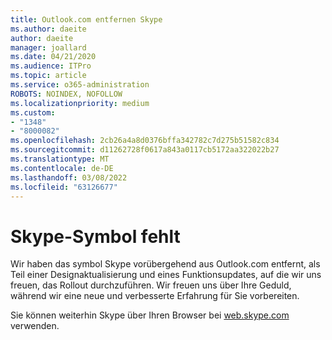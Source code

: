 ```yaml
---
title: Outlook.com entfernen Skype
ms.author: daeite
author: daeite
manager: joallard
ms.date: 04/21/2020
ms.audience: ITPro
ms.topic: article
ms.service: o365-administration
ROBOTS: NOINDEX, NOFOLLOW
ms.localizationpriority: medium
ms.custom:
- "1348"
- "8000082"
ms.openlocfilehash: 2cb26a4a8d0376bffa342782c7d275b51582c834
ms.sourcegitcommit: d11262728f0617a843a0117cb5172aa322022b27
ms.translationtype: MT
ms.contentlocale: de-DE
ms.lasthandoff: 03/08/2022
ms.locfileid: "63126677"
---
```

# <a name="skype-icon-missing"></a>Skype-Symbol fehlt

Wir haben das symbol Skype vorübergehend aus Outlook.com entfernt, als Teil einer Designaktualisierung und eines Funktionsupdates, auf die wir uns freuen, das Rollout durchzuführen. Wir freuen uns über Ihre Geduld, während wir eine neue und verbesserte Erfahrung für Sie vorbereiten.

Sie können weiterhin Skype über Ihren Browser bei [web.skype.com](https://web.skype.com/) verwenden.
